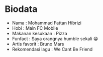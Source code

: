 # Biodata

* Nama : Mohammad Fattan Hibrizi
* Hobi : Main FC Mobile
* Makanan kesukaan : Pizza
* Funfact : Saya orangnya humble sekali 😁
* Artis favorit : Bruno Mars
* Rekomendasi lagu : We Cant Be Friend